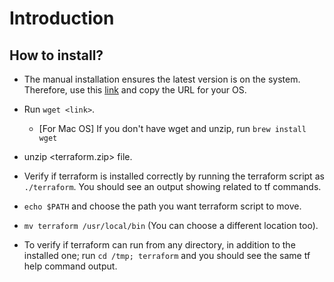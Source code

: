# Introduction

## How to install?

* The manual installation ensures the latest version is on the system.
Therefore, use this [link](https://www.terraform.io/downloads.html)
and copy the URL for your OS.

* Run `wget <link>`.
  * [For Mac OS] If you don't have wget and unzip, run `brew install wget`

* unzip <terraform.zip> file.

* Verify if terraform is installed correctly by running the terraform script as
`./terraform`. You should see an output showing related to tf commands.

* `echo $PATH` and choose the path you want terraform script to move.

* `mv terraform /usr/local/bin` (You can choose a different location too).

* To verify if terraform can run from any directory, in addition to the
installed one; run `cd /tmp; terraform` and you should see the same tf
help command output.

